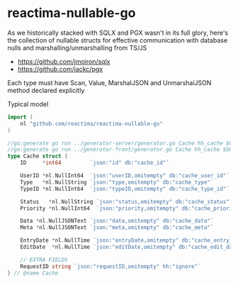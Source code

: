 # reactima-nullable-go

As we historically stacked with SQLX and PGX wasn't in its full glory, here's the collection of nullable structs for effective communication with database nulls and marshalling/unmarshalling from TS/JS

- https://github.com/jmoiron/sqlx
- https://github.com/jackc/pgx

Each type must have Scan, Value, MarshalJSON and UnmarshalJSON method declared explicitly

Typical model

```go
import (
    nl "github.com/reactima/reactima-nullable-go"
)

//go:generate go run ../generator-server/generator.go Cache hh_cache $GOFILE
//go:generate go run ../generator-front/generator.go Cache hh_cache $GOFILE
type Cache struct {
    ID     *int64         `json:"id" db:"cache_id"`

    UserID *nl.NullInt64  `json:"userID,omitempty" db:"cache_user_id"`
    Type   *nl.NullString `json:"type,omitempty" db:"cache_type"`
    TypeID *nl.NullInt64  `json:"typeID,omitempty" db:"cache_type_id"`

    Status   *nl.NullString `json:"status,omitempty" db:"cache_status"`
    Priority *nl.NullInt64  `json:"priority,omitempty" db:"cache_priority"`

    Data *nl.NullJSONText `json:"data,omitempty" db:"cache_data"`
    Meta *nl.NullJSONText `json:"meta,omitempty" db:"cache_meta"`

    EntryDate *nl.NullTime `json:"entryDate,omitempty" db:"cache_entry_date"`
    EditDate  *nl.NullTime `json:"editDate,omitempty" db:"cache_edit_date"`

    // EXTRA FIELDS
    RequestID string `json:"requestID,omitempty" hh:"ignore"`
} // @name Cache
```

